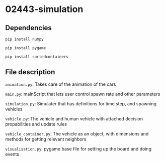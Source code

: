 # 02443-simulation


## Dependencies

`pip install numpy`

`pip install pygame`

`pip install sortedcontainers`

## File description
`animation.py`: Takes care of the animation of the cars

`main.py`: mainScript that lets user control spawn rate and other parameters

`simulation.py`: Simulater that has definitions for time step, and spawning vehicles

`vehicle.py`: The vehicle and human vehicle with attached decision propabilities and update rules

`vehicle_container.py`: The vehicle as an object, with dimensions and methods for getting relevant neighbors

`visualisation.py`: pygame base file for setting up the board and doing events
